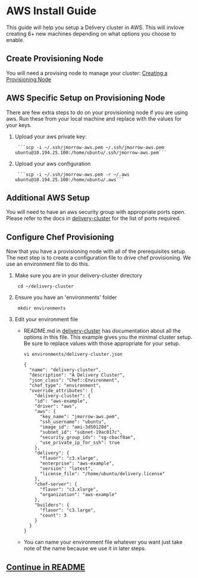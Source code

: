 # AWS Install Guide
This guide will help you setup a Delivery cluster in AWS. This will invlove creating 6+ new machines depending on what options you choose to enable.

## Create Provisioning Node
You will need a provising node to manage your cluster: [Creating a Provisioning Node](provisioning_node.md)

## AWS Specific Setup on Provisioning Node
There are few extra steps to do on your provisioning node if you are using aws. Run these from your local machine and replace with the values for your keys.

1. Upload your aws private key:

        ```scp -i ~/.ssh/jmorrow-aws.pem ~/.ssh/jmorrow-aws.pem ubuntu@10.194.25.100:/home/ubuntu/.ssh/jmorrow-aws.pem```
        
2. Upload your aws configuration

        ```scp -i ~/.ssh/jmorrow-aws.pem -r ~/.aws ubuntu@10.194.25.100:/home/ubuntu/.aws```

## Additional AWS Setup
You will need to have an aws security group with appropriate ports open. Please refer to the docs in [delivery-cluster](https://github.com/opscode-cookbooks/delivery-cluster) for the list of ports required.

## Configure Chef Provisioning
Now that you have a provisioning node with all of the prerequisites setup. The next step is to create a configuration file to drive chef provisioning. We use an environment file to do this.

1. Make sure you are in your delivery-cluster directory

        cd ~/delivery-cluster

2. Ensure you have an 'environments' folder

        mkdir environments

3. Edit your environment file
    * README.md in [delivery-cluster](https://github.com/opscode-cookbooks/delivery-cluster) has documentation about all the options in this file. This example gives you the minimal cluster setup. Be sure to replace values with those appropriate for your setup. 

        ```vi environments/delivery-cluster.json```

        ```
        {
          "name": "delivery-cluster",
          "description": "A Delivery Cluster",
          "json_class": "Chef::Environment",
          "chef_type": "environment",
          "override_attributes": {
            "delivery-cluster": {
            "id": "aws-example",
            "driver": "aws",
            "aws": {
              "key_name": "jmorrow-aws.pem",
              "ssh_username": "ubuntu",
              "image_id": "ami-3d50120d",
              "subnet_id": "subnet-19ac017c",
              "security_group_ids": "sg-cbacf8ae",
              "use_private_ip_for_ssh": true
            },
            "delivery": {
              "flavor": "c3.xlarge",
              "enterprise": "aws-example",
              "version": "latest",
              "license_file": "/home/ubuntu/delivery.license"
            },
            "chef-server": {
              "flavor": "c3.xlarge",
              "organization": "aws-example"
            },
            "builders": {
              "flavor": "c3.large",
              "count": 3
            }
          }
        }
        ```

    * You can name your environment file whatever you want just take note of the name because we use it in later steps.

## [Continue in README](README.md)
